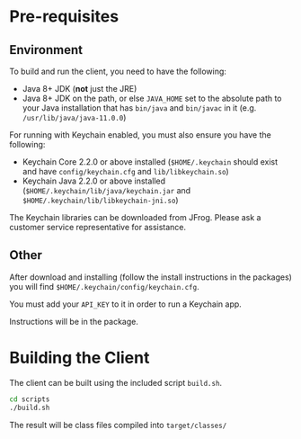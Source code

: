 # Pre-requisites

## Environment
To build and run the client, you need to have the following:

* Java 8+ JDK (**not** just the JRE)
* Java 8+ JDK on the path, or else `JAVA_HOME` set to the absolute path to your Java installation that has `bin/java` and `bin/javac` in it (e.g. `/usr/lib/java/java-11.0.0`)

For running with Keychain enabled, you must also ensure you have the following:

* Keychain Core 2.2.0 or above installed (`$HOME/.keychain` should exist and have `config/keychain.cfg` and `lib/libkeychain.so`) 
* Keychain Java 2.2.0 or above installed (`$HOME/.keychain/lib/java/keychain.jar` and `$HOME/.keychain/lib/libkeychain-jni.so`)

The Keychain libraries can be downloaded from JFrog.  Please ask a customer service representative for assistance.

## Other
After download and installing (follow the install instructions in the packages) you will find `$HOME/.keychain/config/keychain.cfg`.

You must add your `API_KEY` to it in order to run a Keychain app.

Instructions will be in the package.


# Building the Client

The client can be built using the included script `build.sh`.

```bash
cd scripts
./build.sh
```

The result will be class files compiled into `target/classes/`

